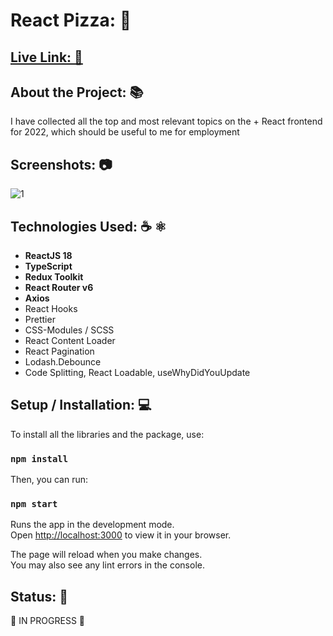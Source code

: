 # React Pizza: 🍕

## [Live Link: 🔗](http://nextjs-estate-app.vercel.app/)

## About the Project: 📚
I have collected all the top and most relevant topics on the + React frontend for 2022, which should be useful to me for employment

## Screenshots: 📷
![1](https://i.imgupx.com/kRUhQfoR/screenshot_app.png)

## Technologies Used: ☕️ ⚛️
- **ReactJS 18**
- **TypeScript**
- **Redux Toolkit**
- **React Router v6**
- **Axios**
- React Hooks
- Prettier
- CSS-Modules / SCSS
- React Content Loader
- React Pagination
- Lodash.Debounce
- Code Splitting, React Loadable, useWhyDidYouUpdate

## Setup / Installation: 💻
To install all the libraries and the package, use:

### `npm install`

Then, you can run:

### `npm start`

Runs the app in the development mode.\
Open [http://localhost:3000](http://localhost:3000) to view it in your browser.

The page will reload when you make changes.\
You may also see any lint errors in the console.

## Status: 📶
🔄 IN PROGRESS 🔄
